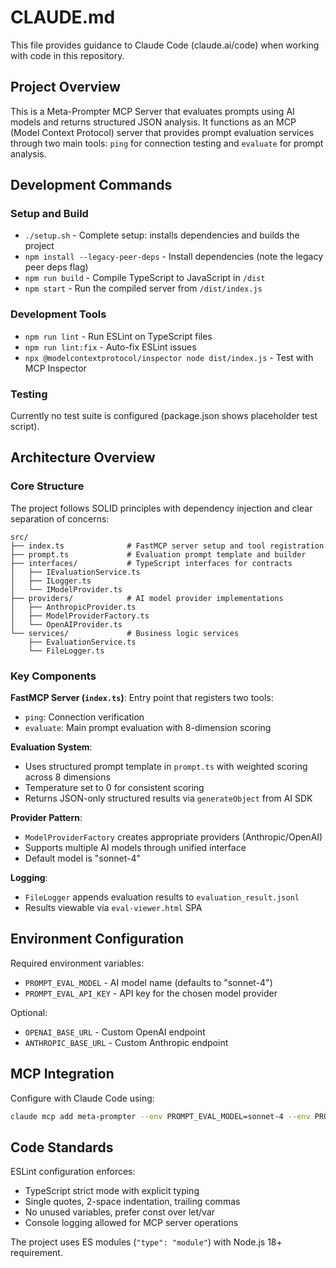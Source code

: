 # CLAUDE.md

This file provides guidance to Claude Code (claude.ai/code) when working with code in this repository.

## Project Overview

This is a Meta-Prompter MCP Server that evaluates prompts using AI models and returns structured JSON analysis. It functions as an MCP (Model Context Protocol) server that provides prompt evaluation services through two main tools: `ping` for connection testing and `evaluate` for prompt analysis.

## Development Commands

### Setup and Build
- `./setup.sh` - Complete setup: installs dependencies and builds the project
- `npm install --legacy-peer-deps` - Install dependencies (note the legacy peer deps flag)
- `npm run build` - Compile TypeScript to JavaScript in `/dist`
- `npm start` - Run the compiled server from `/dist/index.js`

### Development Tools
- `npm run lint` - Run ESLint on TypeScript files
- `npm run lint:fix` - Auto-fix ESLint issues
- `npx @modelcontextprotocol/inspector node dist/index.js` - Test with MCP Inspector

### Testing
Currently no test suite is configured (package.json shows placeholder test script).

## Architecture Overview

### Core Structure
The project follows SOLID principles with dependency injection and clear separation of concerns:

```
src/
├── index.ts              # FastMCP server setup and tool registration
├── prompt.ts             # Evaluation prompt template and builder
├── interfaces/           # TypeScript interfaces for contracts
│   ├── IEvaluationService.ts
│   ├── ILogger.ts
│   └── IModelProvider.ts
├── providers/            # AI model provider implementations
│   ├── AnthropicProvider.ts
│   ├── ModelProviderFactory.ts
│   └── OpenAIProvider.ts
└── services/             # Business logic services
    ├── EvaluationService.ts
    └── FileLogger.ts
```

### Key Components

**FastMCP Server (`index.ts`)**: Entry point that registers two tools:
- `ping`: Connection verification
- `evaluate`: Main prompt evaluation with 8-dimension scoring

**Evaluation System**: 
- Uses structured prompt template in `prompt.ts` with weighted scoring across 8 dimensions
- Temperature set to 0 for consistent scoring
- Returns JSON-only structured results via `generateObject` from AI SDK

**Provider Pattern**: 
- `ModelProviderFactory` creates appropriate providers (Anthropic/OpenAI)
- Supports multiple AI models through unified interface
- Default model is "sonnet-4"

**Logging**: 
- `FileLogger` appends evaluation results to `evaluation_result.jsonl`
- Results viewable via `eval-viewer.html` SPA

## Environment Configuration

Required environment variables:
- `PROMPT_EVAL_MODEL` - AI model name (defaults to "sonnet-4")  
- `PROMPT_EVAL_API_KEY` - API key for the chosen model provider

Optional:
- `OPENAI_BASE_URL` - Custom OpenAI endpoint
- `ANTHROPIC_BASE_URL` - Custom Anthropic endpoint

## MCP Integration

Configure with Claude Code using:
```bash
claude mcp add meta-prompter --env PROMPT_EVAL_MODEL=sonnet-4 --env PROMPT_EVAL_API_KEY=<api_key> -- node <absolute_path>/start.js
```

## Code Standards

ESLint configuration enforces:
- TypeScript strict mode with explicit typing
- Single quotes, 2-space indentation, trailing commas
- No unused variables, prefer const over let/var
- Console logging allowed for MCP server operations

The project uses ES modules (`"type": "module"`) with Node.js 18+ requirement.